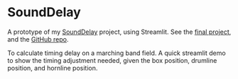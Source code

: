 # SoundDelay
A prototype of my [SoundDelay](https://sound-delay.vercel.app/) project, using Streamlit. See the [final project](https://sound-delay.vercel.app/), and the [GitHub repo](https://github.com/hcussen/SoundDelay). 

To calculate timing delay on a marching band field.
A quick streamlit demo to show the timing adjustment needed, given the box position, drumline position, and hornline position.
